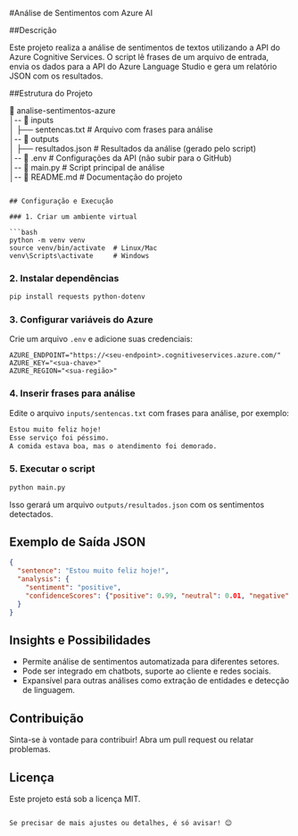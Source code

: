 
#Análise de Sentimentos com Azure AI

##Descrição

Este projeto realiza a análise de sentimentos de textos utilizando a API do Azure Cognitive Services. O script lê frases de um arquivo de entrada, envia os dados para a API do Azure Language Studio e gera um relatório JSON com os resultados.

##Estrutura do Projeto

📂 analise-sentimentos-azure  
│-- 📂 inputs  
│   ├── sentencas.txt       # Arquivo com frases para análise  
│-- 📂 outputs  
│   ├── resultados.json     # Resultados da análise (gerado pelo script)  
│-- 📜 .env                 # Configurações da API (não subir para o GitHub)  
│-- 📜 main.py              # Script principal de análise  
│-- 📜 README.md            # Documentação do projeto  
```

## Configuração e Execução

### 1. Criar um ambiente virtual

```bash
python -m venv venv  
source venv/bin/activate  # Linux/Mac  
venv\Scripts\activate     # Windows
```

### 2. Instalar dependências

```bash
pip install requests python-dotenv
```

### 3. Configurar variáveis do Azure

Crie um arquivo `.env` e adicione suas credenciais:

```dotenv
AZURE_ENDPOINT="https://<seu-endpoint>.cognitiveservices.azure.com/"  
AZURE_KEY="<sua-chave>"  
AZURE_REGION="<sua-região>"
```

### 4. Inserir frases para análise

Edite o arquivo `inputs/sentencas.txt` com frases para análise, por exemplo:

```txt
Estou muito feliz hoje!  
Esse serviço foi péssimo.  
A comida estava boa, mas o atendimento foi demorado.
```

### 5. Executar o script

```bash
python main.py
```

Isso gerará um arquivo `outputs/resultados.json` com os sentimentos detectados.

## Exemplo de Saída JSON

```json
{
  "sentence": "Estou muito feliz hoje!",
  "analysis": {
    "sentiment": "positive",
    "confidenceScores": {"positive": 0.99, "neutral": 0.01, "negative": 0.0}
  }
}
```

## Insights e Possibilidades

- Permite análise de sentimentos automatizada para diferentes setores.
- Pode ser integrado em chatbots, suporte ao cliente e redes sociais.
- Expansível para outras análises como extração de entidades e detecção de linguagem.

## Contribuição

Sinta-se à vontade para contribuir! Abra um pull request ou relatar problemas.

## Licença

Este projeto está sob a licença MIT.
```

Se precisar de mais ajustes ou detalhes, é só avisar! 😊
